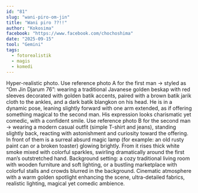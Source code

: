 ```yaml
---
id: "81"
slug: "wani-piro-om-jin"
title: "Wani piro ??!!"
author: "Kokosima"
facebook: "https://www.facebook.com/chochoshima"
date: "2025-09-15"
tool: "Gemini"
tags:
  - fotorealistik
  - magis
  - komedi
---
```


Hyper-realistic photo.
Use reference photo A for the first man → styled as “Om Jin Djarum 76”: wearing a traditional Javanese golden beskap with red sleeves decorated with golden batik accents, paired with a brown batik jarik cloth to the ankles, and a dark batik blangkon on his head. He is in a dynamic pose, leaning slightly forward with one arm extended, as if offering something magical to the second man. His expression looks charismatic yet comedic, with a confident smile.
Use reference photo B for the second man → wearing a modern casual outfit (simple T-shirt and jeans), standing slightly back, reacting with astonishment and curiosity toward the offering.
In front of them is a surreal absurd magic lamp (for example: an old rusty paint can or a broken toaster) glowing brightly. From it rises thick white smoke mixed with colorful sparkles, swirling dramatically around the first man’s outstretched hand.
Background setting: a cozy traditional living room with wooden furniture and soft lighting, or a bustling marketplace with colorful stalls and crowds blurred in the background.
Cinematic atmosphere with a warm golden spotlight enhancing the scene, ultra-detailed fabrics, realistic lighting, magical yet comedic ambience.

